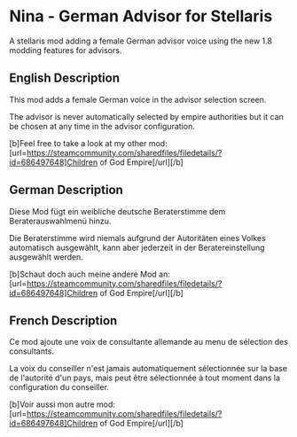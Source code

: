 # Nina - German Advisor for Stellaris
A stellaris mod adding a female German advisor voice using the new 1.8 modding features for advisors.

## English Description

This mod adds a female German voice in the advisor selection screen.

The advisor is never automatically selected by empire authorities but it can be chosen at any time in the advisor configuration.

[b]Feel free to take a look at my other mod: [url=https://steamcommunity.com/sharedfiles/filedetails/?id=686497648]Children of God Empire[/url][/b]

## German Description

Diese Mod fügt ein weibliche deutsche Beraterstimme dem Beraterauswahlmenü hinzu.

Die Beraterstimme wird niemals aufgrund der Autoritäten eines Volkes automatisch ausgewählt, kann aber jederzeit in der Beratereinstellung ausgewählt werden.

[b]Schaut doch auch meine andere Mod an: [url=https://steamcommunity.com/sharedfiles/filedetails/?id=686497648]Children of God Empire[/url][/b]

## French Description

Ce mod ajoute une voix de consultante allemande au menu de sélection des consultants.

La voix du conseiller n'est jamais automatiquement sélectionnée sur la base de l'autorité d'un pays, mais peut être sélectionnée à tout moment dans la configuration du conseiller.

[b]Voir aussi mon autre mod: [url=https://steamcommunity.com/sharedfiles/filedetails/?id=686497648]Children of God Empire[/url][/b]